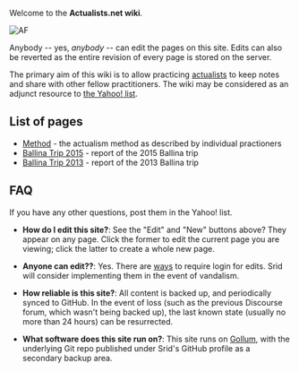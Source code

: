 Welcome to the **Actualists.net wiki**.

![AF](http://actualfreedom.com.au/richard/images/hibiscus.gif)

Anybody -- yes, _anybody_ -- can edit the pages on this site. Edits can also be reverted as the entire revision of every page is stored on the server. 

The primary aim of this wiki is to allow practicing [actualists](http://actualfreedom.com.au) to keep notes and share with other fellow practitioners. The wiki may be considered as an adjunct resource to [the Yahoo! list](https://groups.yahoo.com/neo/groups/actualfreedom/conversations/messages).

## List of pages

* [Method](/Method) - the actualism method as described by individual practioners
* [Ballina Trip 2015](/2015BallinaTrip) - report of the 2015 Ballina trip
* [Ballina Trip 2013](/2013BallinaTrip) - report of the 2013 Ballina trip

## FAQ

If you have any other questions, post them in the Yahoo! list.

* **How do I edit this site?**: See the "Edit" and "New" buttons above? They appear on any page. Click the former to edit the current page you are viewing; click the latter to create a whole new page.

* **Anyone can edit??**: Yes. There are [ways](https://github.com/gollum/gollum/wiki/Using-Gollum-with-Rack) to require login for edits. Srid will consider implementing them in the event of vandalism.

* **How reliable is this site?**: All content is backed up, and periodically synced to GitHub. In the event of loss (such as the previous Discourse forum, which wasn't being backed up), the last known state (usually no more than 24 hours) can be resurrected. 

* **What software does this site run on?**: This site runs on [Gollum](https://github.com/gollum/gollum), with the underlying Git repo published under Srid's GitHub profile as a secondary backup area.